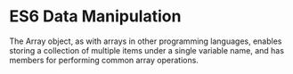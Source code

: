 # ES6 Data Manipulation
The Array object, as with arrays in other programming languages, enables storing a collection of multiple items under a single variable name, 
and has members for performing common array operations.
